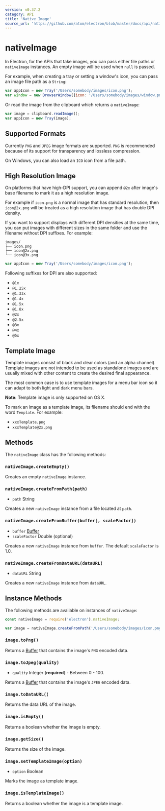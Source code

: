 ```yaml
---
version: v0.37.2
category: API
title: 'Native Image'
source_url: 'https://github.com/atom/electron/blob/master/docs/api/native-image.md'
---
```


# nativeImage

In Electron, for the APIs that take images, you can pass either file paths or
`nativeImage` instances. An empty image will be used when `null` is passed.

For example, when creating a tray or setting a window's icon, you can pass an
image file path as a `String`:

```javascript
var appIcon = new Tray('/Users/somebody/images/icon.png');
var window = new BrowserWindow({icon: '/Users/somebody/images/window.png'});
```

Or read the image from the clipboard which returns a `nativeImage`:

```javascript
var image = clipboard.readImage();
var appIcon = new Tray(image);
```

## Supported Formats

Currently `PNG` and `JPEG` image formats are supported. `PNG` is recommended
because of its support for transparency and lossless compression.

On Windows, you can also load an `ICO` icon from a file path.

## High Resolution Image

On platforms that have high-DPI support, you can append `@2x` after image's
base filename to mark it as a high resolution image.

For example if `icon.png` is a normal image that has standard resolution, then
`icon@2x.png` will be treated as a high resolution image that has double DPI
density.

If you want to support displays with different DPI densities at the same time,
you can put images with different sizes in the same folder and use the filename
without DPI suffixes. For example:

```text
images/
├── icon.png
├── icon@2x.png
└── icon@3x.png
```


```javascript
var appIcon = new Tray('/Users/somebody/images/icon.png');
```

Following suffixes for DPI are also supported:

* `@1x`
* `@1.25x`
* `@1.33x`
* `@1.4x`
* `@1.5x`
* `@1.8x`
* `@2x`
* `@2.5x`
* `@3x`
* `@4x`
* `@5x`

## Template Image

Template images consist of black and clear colors (and an alpha channel).
Template images are not intended to be used as standalone images and are usually
mixed with other content to create the desired final appearance.

The most common case is to use template images for a menu bar icon so it can
adapt to both light and dark menu bars.

**Note:** Template image is only supported on OS X.

To mark an image as a template image, its filename should end with the word
`Template`. For example:

* `xxxTemplate.png`
* `xxxTemplate@2x.png`

## Methods

The `nativeImage` class has the following methods:

### `nativeImage.createEmpty()`

Creates an empty `nativeImage` instance.

### `nativeImage.createFromPath(path)`

* `path` String

Creates a new `nativeImage` instance from a file located at `path`.

### `nativeImage.createFromBuffer(buffer[, scaleFactor])`

* `buffer` [Buffer][buffer]
* `scaleFactor` Double (optional)

Creates a new `nativeImage` instance from `buffer`. The default `scaleFactor` is
1.0.

### `nativeImage.createFromDataURL(dataURL)`

* `dataURL` String

Creates a new `nativeImage` instance from `dataURL`.

## Instance Methods

The following methods are available on instances of `nativeImage`:

```javascript
const nativeImage = require('electron').nativeImage;

var image = nativeImage.createFromPath('/Users/somebody/images/icon.png');
```

### `image.toPng()`

Returns a [Buffer][buffer] that contains the image's `PNG` encoded data.

### `image.toJpeg(quality)`

* `quality` Integer (**required**) - Between 0 - 100.

Returns a [Buffer][buffer] that contains the image's `JPEG` encoded data.

### `image.toDataURL()`

Returns the data URL of the image.

### `image.isEmpty()`

Returns a boolean whether the image is empty.

### `image.getSize()`

Returns the size of the image.

[buffer]: https://nodejs.org/api/buffer.html#buffer_class_buffer

### `image.setTemplateImage(option)`

* `option` Boolean

Marks the image as template image.

### `image.isTemplateImage()`

Returns a boolean whether the image is a template image.
